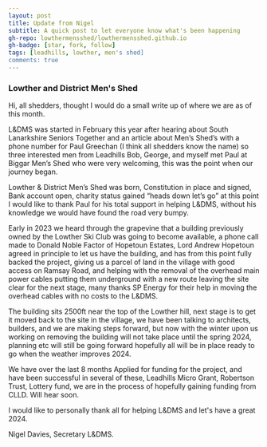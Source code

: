 ```yaml
---
layout: post
title: Update from Nigel 
subtitle: A quick post to let everyone know what's been happening
gh-repo: lowthermensshed/lowthermensshed.github.io
gh-badge: [star, fork, follow]
tags: [leadhills, lowther, men's shed]
comments: true
---
```

### Lowther and District Men's Shed

Hi, all shedders, thought I would do a small write up of where we are as of this month. 

L&DMS was started in February this year after hearing about South Lanarkshire Seniors Together and an article about Men’s Shed’s with a phone number for Paul Greechan (I think all shedders know the name) so three interested men from Leadhills Bob, George, and myself met Paul at Biggar Men’s Shed who were very welcoming, this was the point when our journey began. 

Lowther & District Men’s Shed was born, Constitution in place and signed, Bank account open, charity status gained “heads down let’s go” at this point I would like to thank Paul for his total support in helping L&DMS, without his knowledge we would have found the road very bumpy. 

Early in 2023 we heard through the grapevine that a building previously owned by the Lowther Ski Club was going to become available, a phone call made to Donald Noble Factor of Hopetoun Estates, Lord Andrew Hopetoun agreed in principle to let us have the building, and has from this point fully backed the project, giving us a parcel of land in the village with good access on Ramsay Road, and helping with the removal of the overhead main power cables putting them underground with a new route leaving the site clear for the next stage, many thanks SP Energy for their help in moving the overhead cables with no costs to the L&DMS. 

The building sits 2500ft near the top of the Lowther hill, next stage is to get it moved back to the site in the village, we have been talking to architects, builders, and we are making steps forward, but now with the winter upon us working on removing the building will not take place until the spring 2024, planning etc will still be going forward hopefully all will be in place ready to go when the weather improves 2024. 

We have over the last 8 months Applied for funding for the project, and have been successful in several of these, Leadhills Micro Grant, Robertson Trust, Lottery fund, we are in the process of hopefully gaining funding from CLLD. Will hear soon. 

I would like to personally thank all for helping L&DMS and let's have a great 2024. 

Nigel Davies, Secretary L&DMS. 
